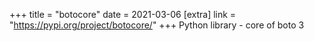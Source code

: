 +++
title = "botocore"
date = 2021-03-06
[extra]
link = "https://pypi.org/project/botocore/"
+++
Python library - core of boto 3

